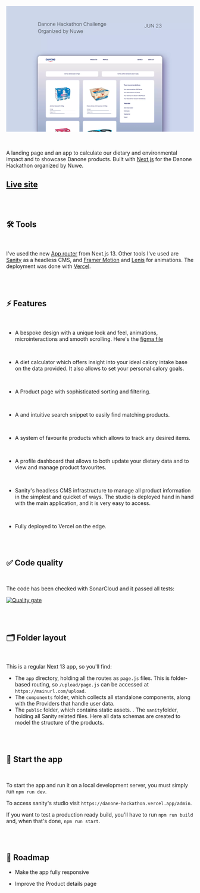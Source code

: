![Danone App](/public/screenshot.webp)

<br/>

A landing page and an app to calculate our dietary and environmental impact and to showcase Danone products. Built with [Next.js](https://nextjs.org/) for the Danone Hackathon organized by Nuwe.

## [Live site](https://danone-hackathon.vercel.app/)

<br/><br/>

## 🛠 Tools

<br/>

I've used the new [App router](https://nextjs.org/docs/app/building-your-application/routing) from Next.js 13. Other tools I've used are [Sanity](https://www.sanity.io/) as a headless CMS, and [Framer Motion](https://www.framer.com/motion/) and [Lenis](https://lenis.studiofreight.com/) for animations. The deployment was done with [Vercel](https://vercel.com).

<br/><br/>

## ⚡️ Features

<br/>

- A bespoke design with a unique look and feel, animations, microinteractions and smooth scrolling. Here's the [figma file](https://www.figma.com/file/E1sjyhJczr85WXy2dSkBva/Danone-Hackathon?type=design&node-id=0%3A1&t=NOrsqxQFe1mK8fTa-1)

<br/>

- A diet calculator which offers insight into your ideal calory intake base on the data provided. It also allows to set your personal calory goals.

<br/>

- A Product page with sophisticated sorting and filtering.

<br/>

- A and intuitive search snippet to easily find matching products.

<br/>

- A system of favourite products which allows to track any desired items.

<br/>

- A profile dashboard that allows to both update your dietary data and to view and manage product favourites.

<br/>

- Sanity's headless CMS infrastructure to manage all product information in the simplest and quicket of ways. The studio is deployed hand in hand with the main application, and it is very easy to access.

<br/>

- Fully deployed to Vercel on the edge.

<br/><br/>

## ✅ Code quality

<br/>

The code has been checked with SonarCloud and it passed all tests:

[![Quality gate](https://sonarcloud.io/api/project_badges/quality_gate?project=marnauortega_drop-zone)](https://sonarcloud.io/summary/new_code?id=marnauortega_drop-zone)

<br/><br/>

## 🗂 Folder layout

<br/>

This is a regular Next 13 app, so you'll find:

- The `app` directory, holding all the routes as `page.js` files. This is folder-based routing, so `/upload/page.js` can be accessed at `https://mainurl.com/upload`.
- The `components` folder, which collects all standalone components, along with the Providers that handle user data.
- The `public` folder, which contains static assets.
  . The `sanity`folder, holding all Sanity related files. Here all data schemas are created to model the structure of the products.

<br/><br/>

## 🏁 Start the app

<br/>

To start the app and run it on a local development server, you must simply run `npm run dev`.

To access sanity's studio visit `https://danone-hackathon.vercel.app/admin`.

If you want to test a production ready build, you'll have to run `npm run build` and, when that's done, `npm run start`.

<br/><br/>

## 🚀 Roadmap

- Make the app fully responsive

- Improve the Product details page
